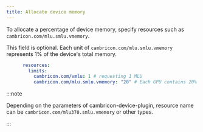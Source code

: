 ```yaml
---
title: Allocate device memory
---
```


To allocate a percentage of device memory, specify resources such as `cambricon.com/mlu.smlu.vmemory`.

This field is optional. Each unit of `cambricon.com/mlu.smlu.vmemory` represents 1% of the device's total memory.

```yaml
      resources:
        limits:
          cambricon.com/vmlu: 1 # requesting 1 MLU
          cambricon.com/mlu.smlu.vmemory: "20" # Each GPU contains 20% device memory
```

:::note

Depending on the parameters of cambricon-device-plugin, resource name can be `cambricon.com/mlu370.smlu.vmemory` or other types.

:::

